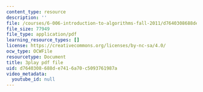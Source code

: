 ```yaml
---
content_type: resource
description: ''
file: /courses/6-006-introduction-to-algorithms-fall-2011/d7640308688de7416a70c5093761987a_P7frcB_-g4w.pdf
file_size: 77949
file_type: application/pdf
learning_resource_types: []
license: https://creativecommons.org/licenses/by-nc-sa/4.0/
ocw_type: OCWFile
resourcetype: Document
title: 3play pdf file
uid: d7640308-688d-e741-6a70-c5093761987a
video_metadata:
  youtube_id: null
---
```

